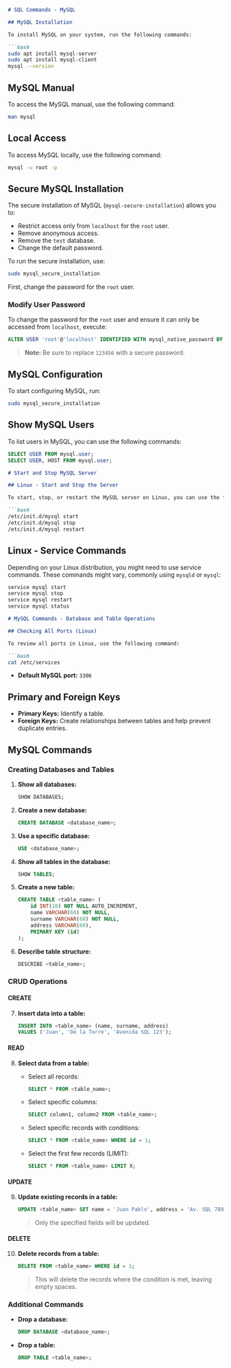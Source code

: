 ```markdown
# SQL Commands - MySQL

## MySQL Installation

To install MySQL on your system, run the following commands:

```bash
sudo apt install mysql-server
sudo apt install mysql-client
mysql --version
```

## MySQL Manual

To access the MySQL manual, use the following command:

```bash
man mysql
```

## Local Access

To access MySQL locally, use the following command:

```bash
mysql -u root -p
```

## Secure MySQL Installation

The secure installation of MySQL (`mysql-secure-installation`) allows you to:

- Restrict access only from `localhost` for the `root` user.
- Remove anonymous access.
- Remove the `test` database.
- Change the default password.

To run the secure installation, use:

```bash
sudo mysql_secure_installation
```

First, change the password for the `root` user.

### Modify User Password

To change the password for the `root` user and ensure it can only be accessed from `localhost`, execute:

```sql
ALTER USER 'root'@'localhost' IDENTIFIED WITH mysql_native_password BY '123456';
```

> **Note:** Be sure to replace `123456` with a secure password.

## MySQL Configuration

To start configuring MySQL, run:

```bash
sudo mysql_secure_installation
```

## Show MySQL Users

To list users in MySQL, you can use the following commands:

```sql
SELECT USER FROM mysql.user;
SELECT USER, HOST FROM mysql.user;
```

```markdown
# Start and Stop MySQL Server

## Linux - Start and Stop the Server

To start, stop, or restart the MySQL server on Linux, you can use the following commands:

```bash
/etc/init.d/mysql start
/etc/init.d/mysql stop
/etc/init.d/mysql restart
```

## Linux - Service Commands

Depending on your Linux distribution, you might need to use service commands. These commands might vary, commonly using `mysqld` or `mysql`:

```bash
service mysql start
service mysql stop
service mysql restart
service mysql status
```

```markdown
# MySQL Commands - Database and Table Operations

## Checking All Ports (Linux)

To review all ports in Linux, use the following command:

```bash
cat /etc/services
```

- **Default MySQL port:** `3306`

## Primary and Foreign Keys

- **Primary Keys:** Identify a table.
- **Foreign Keys:** Create relationships between tables and help prevent duplicate entries.

## MySQL Commands

### Creating Databases and Tables

1. **Show all databases:**

    ```sql
    SHOW DATABASES;
    ```

2. **Create a new database:**

    ```sql
    CREATE DATABASE <database_name>;
    ```

3. **Use a specific database:**

    ```sql
    USE <database_name>;
    ```

4. **Show all tables in the database:**

    ```sql
    SHOW TABLES;
    ```

5. **Create a new table:**

    ```sql
    CREATE TABLE <table_name> (
        id INT(10) NOT NULL AUTO_INCREMENT,
        name VARCHAR(60) NOT NULL,
        surname VARCHAR(60) NOT NULL,
        address VARCHAR(60),
        PRIMARY KEY (id)
    );
    ```

6. **Describe table structure:**

    ```sql
    DESCRIBE <table_name>;
    ```

### CRUD Operations

#### CREATE

7. **Insert data into a table:**

    ```sql
    INSERT INTO <table_name> (name, surname, address)
    VALUES ('Juan', 'De la Torre', 'Avenida SQL 123');
    ```

#### READ

8. **Select data from a table:**

    - Select all records:

        ```sql
        SELECT * FROM <table_name>;
        ```

    - Select specific columns:

        ```sql
        SELECT column1, column2 FROM <table_name>;
        ```

    - Select specific records with conditions:

        ```sql
        SELECT * FROM <table_name> WHERE id = 1;
        ```

    - Select the first few records (LIMIT):

        ```sql
        SELECT * FROM <table_name> LIMIT X;
        ```

#### UPDATE

9. **Update existing records in a table:**

    ```sql
    UPDATE <table_name> SET name = 'Juan Pablo', address = 'Av. SQL 78901' WHERE id = 1;
    ```

    > Only the specified fields will be updated.

#### DELETE

10. **Delete records from a table:**

    ```sql
    DELETE FROM <table_name> WHERE id = 1;
    ```

    > This will delete the records where the condition is met, leaving empty spaces.

### Additional Commands

- **Drop a database:**

    ```sql
    DROP DATABASE <database_name>;
    ```

- **Drop a table:**

    ```sql
    DROP TABLE <table_name>;
    ```

